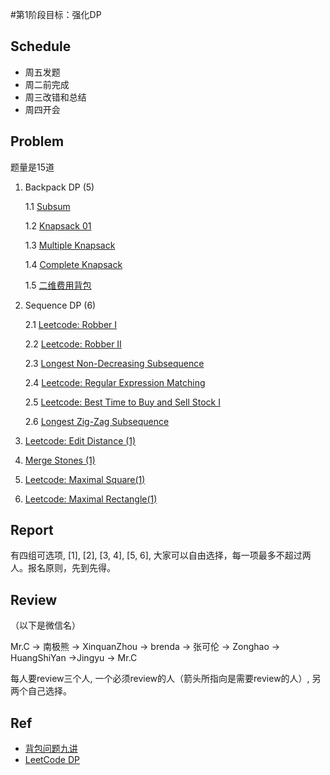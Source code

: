 #第1阶段目标：强化DP

## Schedule

* 周五发题
* 周二前完成
* 周三改错和总结
* 周四开会

## Problem

题量是15道

1. Backpack DP (5)

   1.1 [Subsum](https://github.com/BUPT-AC/AP/blob/master/workplace/prob/20150618/SubSum.md)

   1.2 [Knapsack 01](https://github.com/BUPT-AC/AP/blob/master/workplace/prob/20150618/Knapsack01.md)

   1.3 [Multiple Knapsack](https://github.com/BUPT-AC/AP/blob/master/workplace/prob/20150618/MultipleKnapsack.md)

   1.4 [Complete Knapsack](https://github.com/BUPT-AC/AP/blob/master/workplace/prob/20150618/CompleteKnapsack.md)

   1.5 [二维费用背包](http://love-oriented.com/pack/P05.html)

2. Sequence DP (6)

   2.1 [Leetcode: Robber I](https://github.com/BUPT-AC/AP/blob/master/workplace/prob/20150618/Robber_I.md)

   2.2 [Leetcode: Robber II](https://github.com/BUPT-AC/AP/blob/master/workplace/prob/20150618/Robber_II.md)

   2.3 [Longest Non-Decreasing Subsequence](https://github.com/BUPT-AC/AP/blob/master/workplace/prob/20150618/LongestNonIncreasingSubseq.md)

   2.4 [Leetcode: Regular Expression Matching](https://github.com/BUPT-AC/AP/blob/master/workplace/prob/20150618/ReExpMatch.md)

   2.5 [Leetcode: Best Time to Buy and Sell Stock I](https://github.com/BUPT-AC/AP/blob/master/workplace/prob/20150618/BestTimetoBuyandSellStock_I.md)

   2.6 [Longest Zig-Zag Subsequence](https://github.com/BUPT-AC/AP/blob/master/workplace/prob/20150618/LongestZigZagSubseq.md)

3. [Leetcode: Edit Distance (1)](https://github.com/BUPT-AC/AP/blob/master/workplace/prob/20150618/EditDistance.md)

4. [Merge Stones (1)](https://github.com/BUPT-AC/AP/blob/master/workplace/prob/20150618/MergeRingStones.md)

5. [Leetcode: Maximal Square(1)](https://github.com/BUPT-AC/AP/blob/master/workplace/prob/20150618/MaximalSquare.md)

6. [Leetcode: Maximal Rectangle(1)](https://github.com/BUPT-AC/AP/blob/master/workplace/prob/20150618/MaximalRectangle.md)

## Report

有四组可选项, [1], [2], [3, 4], [5, 6], 大家可以自由选择，每一项最多不超过两人。报名原则，先到先得。

## Review
（以下是微信名）

Mr.C -> 南极熊 -> XinquanZhou -> brenda -> 张可伦 -> Zonghao -> HuangShiYan ->Jingyu -> Mr.C

每人要review三个人, 一个必须review的人（箭头所指向是需要review的人）, 另两个自己选择。

## Ref
* [背包问题九讲](http://love-oriented.com/pack/)
* [LeetCode DP](https://leetcode.com/tag/dynamic-programming/)
